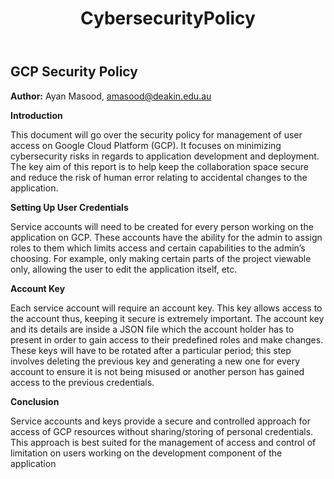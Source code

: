 ﻿---
title: CybersecurityPolicy
---


## GCP Security Policy

**Author:** Ayan Masood, amasood@deakin.edu.au

**Introduction**

This document will go over the security policy for management of user access on Google Cloud
Platform (GCP). It focuses on minimizing cybersecurity risks in regards to application development
and deployment. The key aim of this report is to help keep the collaboration space secure and reduce
the risk of human error relating to accidental changes to the application.

**Setting Up User Credentials**

Service accounts will need to be created for every person working on the application on GCP. These
accounts have the ability for the admin to assign roles to them which limits access and certain
capabilities to the admin’s choosing. For example, only making certain parts of the project viewable
only, allowing the user to edit the application itself, etc.

**Account Key**

Each service account will require an account key. This key allows access to the account thus,
keeping it secure is extremely important. The account key and its details are inside a JSON file
which the account holder has to present in order to gain access to their predefined roles and make
changes. These keys will have to be rotated after a particular period; this step involves deleting
the previous key and generating a new one for every account to ensure it is not being misused or
another person has gained access to the previous credentials.

**Conclusion**

Service accounts and keys provide a secure and controlled approach for access of GCP resources
without sharing/storing of personal credentials. This approach is best suited for the management of
access and control of limitation on users working on the development component of the application
